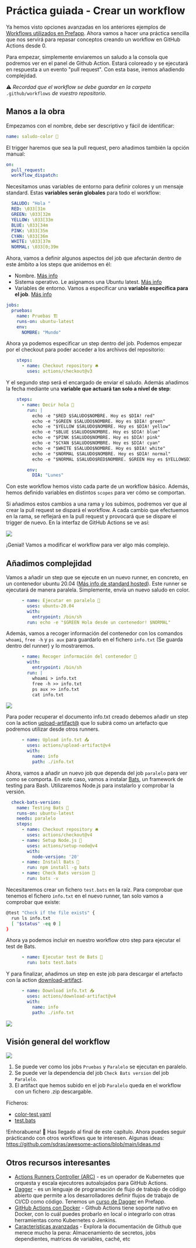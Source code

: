 
# Práctica guiada - Crear un workflow

Ya hemos visto opciones avanzadas en los anteriores ejemplos de [Workflows utilizados en Prefapp](./04_workflow/03_used_in_prefapp). Ahora vamos a hacer una práctica sencilla que nos servirá para repasar conceptos creando un workflow en GitHub Actions desde 0.

Para empezar, simplemente enviaremos un saludo a la consola que podremos ver en el panel de Github Action. Estará coloreado y se ejecutará en respuesta a un evento "pull request". Con esta base, iremos añadiendo complejidad.

⚠️ *Recordad que el workflow se debe guardar en la carpeta* `.github/workflows` *de vuestro repositorio.*

## Manos a la obra

Empezamos con el nombre, debe ser descriptivo y fácil de identificar:

```yaml
name: saludo-color 🌈
```

El trigger haremos que sea la pull request, pero añadimos también la opción manual:

```yaml
on:
  pull_request:
  workflow_dispatch:
```

Necesitamos unas variables de entorno para definir colores y un mensaje standard. Estas **variables serán globales** para todo el workflow:

```yaml
  SALUDO: "Hola "
  RED: \033[31m
  GREEN: \033[32m
  YELLOW: \033[33m
  BLUE: \033[34m
  PINK: \033[35m
  CYAN: \033[36m
  WHITE: \033[37m
  NORMAL: \033[0;39m
```

Ahora, vamos a definir algunos aspectos del job que afectarán dentro de este ámbito a los steps que anidemos en él:
- Nombre. [Más info](https://docs.github.com/en/actions/using-workflows/workflow-syntax-for-github-actions#name)
- Sistema operativo. Le asignamos una Ubuntu latest. [Más info](https://docs.github.com/en/actions/using-workflows/workflow-syntax-for-github-actions#jobsjob_idruns-on)
- Variables de entorno. Vamos a especificar una **variable específica para el job**. [Más info](https://docs.github.com/en/actions/learn-github-actions/variables)

```yaml
jobs:
  pruebas:
    name: Pruebas 🏗️
    runs-on: ubuntu-latest
    env:
      NOMBRE: "Mundo"
```

Ahora ya podemos especificar un step dentro del job. Podemos empezar por el checkout para poder acceder a los archivos del repositorio:

```yaml
    steps:
      - name: Checkout repository 🛎️
        uses: actions/checkout@v3
```

Y el segundo step será el encargado de enviar el saludo. Además añadimos la fecha mediante una **variable que actuará tan solo a nivel de step**:

```yaml
    steps:
      - name: Decir hola 👋
        run: |
          echo -e "$RED $SALUDO$NOMBRE. Hoy es $DIA! red"
          echo -e "$GREEN $SALUDO$NOMBRE. Hoy es $DIA! green"
          echo -e "$YELLOW $SALUDO$NOMBRE. Hoy es $DIA! yellow"
          echo -e "$BLUE $SALUDO$NOMBRE. Hoy es $DIA! blue"
          echo -e "$PINK $SALUDO$NOMBRE. Hoy es $DIA! pink"
          echo -e "$CYAN $SALUDO$NOMBRE. Hoy es $DIA! cyan"
          echo -e "$WHITE $SALUDO$NOMBRE. Hoy es $DIA! white"
          echo -e "$NORMAL $SALUDO$NOMBRE. Hoy es $DIA! normal"
          echo -e "$NORMAL $SALUDO$RED$NOMBRE. $GREEN Hoy es $YELLOW$DIA! varios $NORMAL"

        env:
          DIA: "Lunes"
```

Con este workflow hemos visto cada parte de un workflow básico. Además, hemos definido variables en distintos `scopes` para ver cómo se comportan.

Si añadimos estos cambios a una rama y los subimos, podremos ver que al crear la pull request se dispará el workflow. A cada cambio que efectuemos en la rama, se reflejará en la pull request y provocará que se dispare el trigger de nuevo. En la interfaz de GitHub Actions se ve así:

![](../../_media/04_workflow/workflow-example01.webp)

¡Genial! Vamos a modificar el workflow para ver algo más complejo. 

## Añadimos complejidad

Vamos a añadir un step que se ejecute en un nuevo runner, en concreto, en un contenedor ubuntu 20.04 ([Más info de standard hosted](https://docs.github.com/en/actions/using-github-hosted-runners/about-github-hosted-runners/about-github-hosted-runners)). Este runner se ejecutará de manera paralela. Simplemente, envía un nuevo saludo en color. 

```yaml
      - name: Ejecutar en paralelo 🐳
        uses: ubuntu-20.04
        with:
          entrypoint: /bin/sh
        run: echo -e "$GREEN Hola desde un contenedor! $NORMAL"
```

Además, vamos a recoger información del contenedor con los comandos `whoami`, `free -h` y `ps aux` para guardarlo en el fichero `info.txt` (Se guarda dentro del runner) y lo mostraremos. 

```yaml
      - name: Recoger información del contenedor 📝
        with:
          entrypoint: /bin/sh
        run: |
          whoami > info.txt
          free -h >> info.txt
          ps aux >> info.txt
          cat info.txt
```

![](../../_media/04_workflow/workflow-example02.webp)


Para poder recuperar el documento info.txt creado debemos añadir un step con la action [upload-artifact@](https://github.com/actions/upload-artifact) que lo subirá como un artefacto que podremos utilizar desde otros runners.

```yaml
      - name: Upload info.txt 📤
        uses: actions/upload-artifact@v4
        with:
          name: info
          path: ./info.txt
```

Ahora, vamos a añadir un nuevo job que dependa del job `paralelo` para ver como se comporta. En este caso, vamos a instalar [Bats](https://bats-core.readthedocs.io/en/stable/installation.html), un framework de testing para Bash. Utilizaremos Node.js para instalarlo y comprobar la versión.

```yaml
  check-bats-version:
    name: Testing Bats 🦇
    runs-on: ubuntu-latest
    needs: paralelo
    steps:
      - name: Checkout repository 🛎️
        uses: actions/checkout@v4
      - name: Setup Node.js 🚀
        uses: actions/setup-node@v4
        with:
          node-version: '20'
      - name: Install Bats 🦇
        run: npm install -g bats
      - name: Check Bats version 🦇
        run: bats -v
```

Necesitaremos crear un fichero `test.bats` en la raíz. Para comprobar que tenemos el fichero `info.txt` en el nuevo runner, tan solo vamos a comprobar que existe:

```bash
@test "Check if the file exists" {
  run ls info.txt
  [ "$status" -eq 0 ]
}
```

Ahora ya podemos incluir en nuestro workflow otro step para ejecutar el test de Bats. 

```yaml
      - name: Ejecutar test de Bats 🦇
        run: bats test.bats
```

Y para finalizar, añadimos un step en este job para descargar el artefacto con la action [download-artifact](https://github.com/actions/download-artifact).

```yaml
      - name: Download info.txt 📥
        uses: actions/download-artifact@v4
        with:
          name: info
          path: ./info.txt
```

![](../../_media/04_workflow/workflow-example03.webp)

## Visión general del workflow

![](../../_media/04_workflow/workflow-example04.webp)

1. Se puede ver como los jobs `Pruebas` y `Paralelo` se ejecutan en paralelo.
2. Se puede ver la dependencia del job `Check Bats version` del job `Paralelo`.
3. El artifact que hemos subido en el job `Paralelo` queda en el workflow con un fichero .zip descargable.

Ficheros: 
- [color-test.yaml](../../_media/04_workflow/color-test.yaml)
- [test.bats](../../_media/04_workflow/test.bats)


!Enhorabuena! 🎉 Has llegado al final de este capítulo. Ahora puedes seguir prácticando con otros workflows que te interesen. Algunas ideas: https://github.com/sdras/awesome-actions/blob/main/ideas.md 

## Otros recursos interesantes

- [Actions Runners Controller (ARC)](https://github.com/actions/actions-runner-controller) - es un operador de Kubernetes que orquesta y escala ejecutores autoalojados para GitHub Actions. 
- [Dagger](https://dagger.io/) - es un lenguaje de programación de flujo de trabajo de código abierto que permite a los desarrolladores definir flujos de trabajo de CI/CD como código. Tenemos un [curso de Dagger](https://prefapp.github.io/formacion/cursos/dagger/#/) en Prefapp.
- [GitHub Actions con Docker](https://github.com/marketplace?type=actions&query=docker+) - Github Actions tiene soporte nativo en Docker, con lo cuál puedes probarlo en local o integrarlo con otras herramientas como Kubernetes o Jenkins.
- [Características avanzadas](https://docs.github.com/en/actions/using-workflows/about-workflows#advanced-workflow-features) - Explora la documentación de Github que merece mucho la pena: Almacenamiento de secretos, jobs dependientes, matrices de variables, caché, etc
